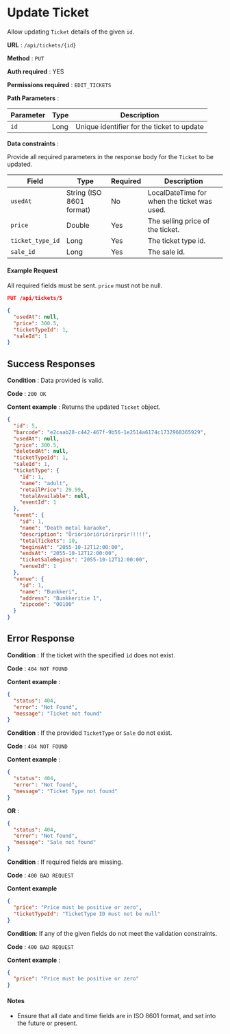 # Update Ticket

Allow updating `Ticket` details of the given `id`.

**URL** : `/api/tickets/{id}`

**Method** : `PUT`

**Auth required** : YES

**Permissions required** : `EDIT_TICKETS`

**Path Parameters** :

| Parameter | Type | Description                                |
| --------- | ---- | ------------------------------------------ |
| `id`      | Long | Unique identifier for the ticket to update |

**Data constraints** :

Provide all required parameters in the response body for the `Ticket` to be updated.

| Field            | Type                     | Required | Description                                 |
| ---------------- | ------------------------ | -------- | ------------------------------------------- |
| `usedAt`         | String (ISO 8601 format) | No       | LocalDateTime for when the ticket was used. |
| `price`          | Double                   | Yes      | The selling price of the ticket.            |
| `ticket_type_id` | Long                     | Yes      | The ticket type id.                         |
| `sale_id`        | Long                     | Yes      | The sale id.                                |

#### Example Request

All required fields must be sent. `price` must not be null.

```json
PUT /api/tickets/5

{
  "usedAt": null,
  "price": 300.5,
  "ticketTypeId": 1,
  "saleId": 1
}
```

## Success Responses

**Condition** : Data provided is valid.

**Code** : `200 OK`

**Content example** : Returns the updated `Ticket` object.

```json
{
  "id": 5,
  "barcode": "e2caab28-c442-467f-9b56-1e2514a6174c1732968365929",
  "usedAt": null,
  "price": 300.5,
  "deletedAt": null,
  "ticketTypeId": 1,
  "saleId": 1,
  "ticketType": {
    "id": 1,
    "name": "adult",
    "retailPrice": 29.99,
    "totalAvailable": null,
    "eventId": 1
  },
  "event": {
    "id": 1,
    "name": "Death metal karaoke",
    "description": "Öriöriöriöriörirprir!!!!!",
    "totalTickets": 10,
    "beginsAt": "2055-10-12T12:00:00",
    "endsAt": "2055-10-12T12:00:00",
    "ticketSaleBegins": "2055-10-12T12:00:00",
    "venueId": 1
  },
  "venue": {
    "id": 1,
    "name": "Bunkkeri",
    "address": "Bunkkeritie 1",
    "zipcode": "00100"
  }
}
```

## Error Response

**Condition** : If the ticket with the specified `id` does not exist.

**Code** : `404 NOT FOUND`

**Content example** :

```json
{
  "status": 404,
  "error": "Not Found",
  "message": "Ticket not found"
}
```

**Condition** : If the provided `TicketType` or `Sale` do not exist.

**Code** : `404 NOT FOUND`

**Content example** :

```json
{
  "status": 404,
  "error": "Not found",
  "message": "Ticket Type not found"
}
```

**OR** :

```json
{
  "status": 404,
  "error": "Not found",
  "message": "Sale not found"
}
```

**Condition** : If required fields are missing.

**Code** : `400 BAD REQUEST`

**Content example**

```json
{
  "price": "Price must be positive or zero",
  "ticketTypeId": "TicketType ID must not be null"
}
```

**Condition**: If any of the given fields do not meet the validation constraints.

**Code** : `400 BAD REQUEST`

**Content example** :

```json
{
  "price": "Price must be positive or zero"
}
```

#### Notes

- Ensure that all date and time fields are in ISO 8601 format, and set into the future or present.
